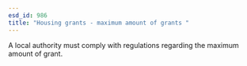 ```yaml
---
esd_id: 986
title: "Housing grants - maximum amount of grants "
---
```


A local authority must comply with regulations regarding the maximum amount of grant.

